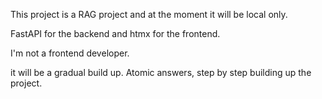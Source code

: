 This project is a RAG project and at the moment it will be local only. 

FastAPI for the backend and htmx for the frontend.

I'm not a frontend developer.

it will be a gradual build up. Atomic answers, step by step building up the project.

